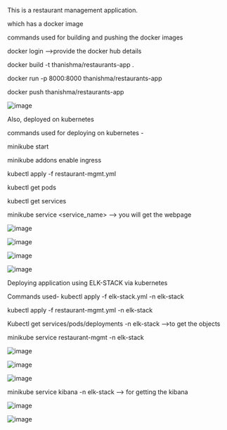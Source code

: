 This is a restaurant management application. 

which has a docker image 

commands used for building and pushing the docker images

docker login -->provide the docker hub details 

docker build -t thanishma/restaurants-app .

docker run -p 8000:8000 thanishma/restaurants-app

docker push thanishma/restaurants-app

![image](https://github.com/thanishma/project-1/assets/73327713/c3b8af30-af4c-4104-b382-8ff9d4e08d65)


Also, deployed on kubernetes 

commands used for deploying on kubernetes -

minikube start

minikube addons enable ingress

kubectl apply -f restaurant-mgmt.yml

kubectl get pods 

kubectl get services

minikube service <service_name> --> you will get the webpage

![image](https://github.com/thanishma/project-1/assets/73327713/163df788-709e-4fb7-af00-c82288fae59a)


![image](https://github.com/thanishma/project-1/assets/73327713/bba86086-734a-40ef-85c9-475fd788672d)

![image](https://github.com/thanishma/project-1/assets/73327713/7a311721-e459-4f08-9d40-416e6b0e5a74)

![image](https://github.com/thanishma/project-1/assets/73327713/c24ee440-45a1-4f1f-b881-ac098a0933f9)

Deploying application using ELK-STACK via kubernetes

Commands used- 
kubectl apply -f elk-stack.yml -n elk-stack

kubectl apply -f restaurant-mgmt.yml -n elk-stack

Kubectl get services/pods/deployments -n elk-stack -->to get the objects

minikube service restaurant-mgmt -n elk-stack

![image](https://github.com/thanishma/project-1/assets/73327713/36d478bd-d98f-4a6e-814e-68fb7c01acd9)

![image](https://github.com/thanishma/project-1/assets/73327713/bf919ae5-65d5-4d20-8182-ac966bac7cb9)

![image](https://github.com/thanishma/project-1/assets/73327713/a4bb5f24-1e89-4add-b52c-dcf329446208)

minikube service kibana -n elk-stack --> for getting the kibana 

![image](https://github.com/thanishma/project-1/assets/73327713/eba1ee43-3b61-4e4a-9196-9d4713877cb9)

![image](https://github.com/thanishma/project-1/assets/73327713/3fcd1f8c-9afd-4ca3-a1c3-7daddb3a24fa)


